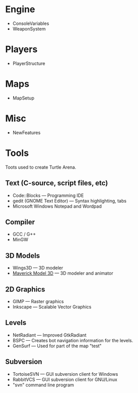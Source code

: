 # Engine #

  * ConsoleVariables
  * WeaponSystem

# Players #

  * PlayerStructure

# Maps #

  * MapSetup

# Misc #

  * NewFeatures

# Tools #
Toots used to create Turtle Arena.

## Text (C-source, script files, etc) ##

  * Code::Blocks — Programming IDE
  * gedit (GNOME Text Editor) — Syntax highlighting, tabs
  * Microsoft Windows Notepad and Wordpad

## Compiler ##
  * GCC / G++
  * MinGW

## 3D Models ##

  * Wings3D — 3D modeler
  * [Maverick Model 3D](http://code.google.com/p/maverick-model-3d/) — 3D modeler and animator

## 2D Graphics ##

  * GIMP — Raster graphics
  * Inkscape — Scalable Vector Graphics

## Levels ##

  * NetRadiant — Improved GtkRadiant
  * BSPC — Creates bot navigation information for the levels.
  * GenSurf — Used for part of the map "test"

## Subversion ##
  * TortoiseSVN — GUI subversion client for Windows
  * RabbitVCS — GUI subversion client for GNU/Linux
  * "svn" command line program